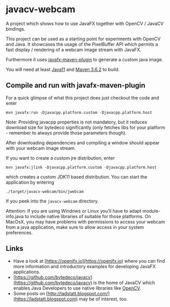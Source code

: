 # javacv-webcam

A project which shows how to use JavaFX together with OpenCV / JavaCV bindings.
 
This project can be used as a starting point for experiments with OpenCV and Java. It showcases the usage of the PixelBuffer API which permits a fast display / rendering of a webcam image stream with JavaFX. 

Furthermore it uses [javafx-maven-plugin](https://github.com/openjfx/javafx-maven-plugin) to generate a custom java image. 

You will need at least [Java11](https://adoptopenjdk.net) and [Maven 3.6.2](https://maven.apache.org/) to build.

## Compile and run with javafx-maven-plugin

For a quick glimpse of what this project does just checkout the code and enter

    mvn javafx:run -Djavacpp.platform.custom -Djavacpp.platform.host

Note: Providing javacpp properties is not mandatory, but it reduces download size for bytedeco significantly (only fetches
libs for your platform - remember to always provide those parameters though).
 
After downloading dependencies and compiling a window should appear with your webcam image stream.

If you want to create a custom jre distribution, enter

    mvn javafx:jlink -Djavacpp.platform.custom -Djavacpp.platform.host
  
which creates a custom JDK11 based distribution. You can start the application by entering

    ./target/javacv-webcam/bin/jwebcam
    
If you peek into the ``javacv-webcam`` directory.

Attention: If you are using Windows or Linux you'll have to adapt module-info.java to include native libraries of suitable for those platforms. On MacOsX, you may have problems with permissions to access your webcam from a java application, make sure to allow access in your system preferences.

## Links

- Have a look at [https://openjfx.io](https://openjfx.io) where you can find more information and introductory examples for developing JavaFX applications. 
- [https://github.com/bytedeco/javacv](https://github.com/bytedeco/javacv) is the home of JavaCV which enables Java Developers to use native libraries like [OpenCV](https://opencv.org).
- Some posts on [http://ladstatt.blogspot.com/](https://ladstatt.blogspot.com) may be of interest, too.



